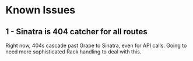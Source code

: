 # Known Issues
## 1 - Sinatra is 404 catcher for all routes
Right now, 404s cascade past Grape to Sinatra, even for API calls.  Going to need more sophisticated Rack handling to deal with this.
